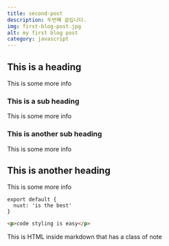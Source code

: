 ```yaml
---
title: second-post
description: 두번째 글입니다.
img: first-blog-post.jpg
alt: my first blog post
category: javascript
---
```



## This is a heading

This is some more info

### This is a sub heading

This is some more info

### This is another sub heading

This is some more info

## This is another heading

This is some more info

```
export default {
  nuxt: 'is the best'
}
```

```html
<p>code styling is easy</p>
```

<div class="bg-blue-500 text-white p-4 mb-4">
  This is HTML inside markdown that has a class of note
</div>

<info-box>
  <template #info-box>
    This is a vue component inside markdown using slots
  </template>
</info-box>


